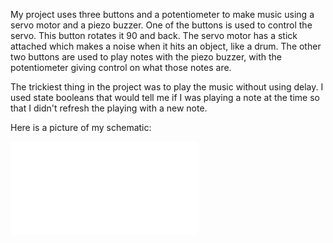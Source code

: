 My project uses three buttons and a potentiometer to make music using a servo motor and a piezo buzzer. One of the buttons is used to control the servo. This button rotates it 90 and back. The servo motor has a stick attached which makes a noise when it hits an object, like a drum. The other two buttons are used to play notes with the piezo buzzer, with the potentiometer giving control on what those notes are.

The trickiest thing in the project was to play the music without using delay. I used state booleans that would tell me if I was playing a note at the time so that I didn't refresh the playing with a new note.

Here is a picture of my schematic:

![](Schematic.pdf)
